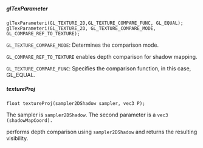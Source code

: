 ##### glTexParameter

`glTexParameteri(GL_TEXTURE_2D,GL_TEXTURE_COMPARE_FUNC, GL_EQUAL);
glTexParameteri(GL_TEXTURE_2D, GL_TEXTURE_COMPARE_MODE, GL_COMPARE_REF_TO_TEXTURE);`

`GL_TEXTURE_COMPARE_MODE`: Determines the comparison mode. 

`GL_COMPARE_REF_TO_TEXTURE` enables depth comparison for shadow mapping.

`GL_TEXTURE_COMPARE_FUNC`: Specifies the comparison function, in this case, GL_EQUAL.

##### textureProj

`float textureProj(sampler2DShadow sampler, vec3 P);`

The sampler is `sampler2DShadow`.
The second parameter is a `vec3 (shadowMapCoord).`

performs depth comparison using `sampler2DShadow` and returns the resulting visibility.